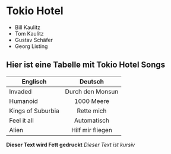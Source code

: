 # Tokio Hotel 
- Bill Kaulitz
- Tom Kaulitz
- Gustav Schäfer
- Georg Listing 

## Hier ist eine Tabelle mit Tokio Hotel Songs 
| Englisch          | Deutsch           
| ----------------- |:-----------------:
| Invaded           | Durch den Monsun             
| Humanoid          | 1000 Meere               
| Kings of Suburbia | Rette mich             
| Feel it all       | Automatisch          
| Alien             | Hilf mir fliegen             



**Dieser Text wird Fett gedruckt**
*Dieser Text ist kursiv*
